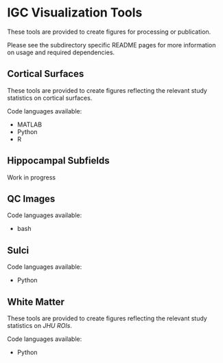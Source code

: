 # IGC Visualization Tools

These tools are provided to create figures for processing or publication.

Please see the subdirectory specific README pages for more information on usage and required dependencies.

## Cortical Surfaces

These tools are provided to create figures reflecting the relevant study statistics on cortical surfaces. 

Code languages available:
* MATLAB 
* Python
* R

## Hippocampal Subfields

Work in progress

## QC Images

Code languages available:
* bash

## Sulci

Code languages available:
* Python

## White Matter

These tools are provided to create figures reflecting the relevant study statistics on _JHU ROIs_.

Code languages available:
* Python
